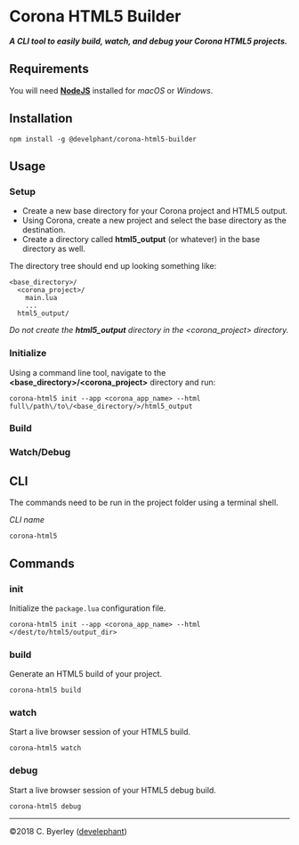 # Corona HTML5 Builder

___A CLI tool to easily build, watch, and debug your Corona HTML5 projects.___

## Requirements

You will need __[NodeJS](https://nodejs.org/en/download/)__ installed for _macOS_ or _Windows_.

## Installation

```
npm install -g @develphant/corona-html5-builder
```

## Usage

### Setup

 - Create a new base directory for your Corona project and HTML5 output.
 - Using Corona, create a new project and select the base directory as the destination.
 - Create a directory called __html5_output__ (or whatever) in the base directory as well.

The directory tree should end up looking something like:

```
<base_directory>/
  <corona_project>/
    main.lua
    ...
  html5_output/
```

_Do not create the __html5_output__ directory in the <corona_project> directory._

### Initialize

Using a command line tool, navigate to the __<base_directory>/<corona_project>__ directory and run:

```
corona-html5 init --app <corona_app_name> --html full\/path\/to\/<base_directory/>/html5_output
```

### Build

### Watch/Debug

## CLI

The commands need to be run in the project folder using a terminal shell.

_CLI name_

```
corona-html5
```

## Commands

### init

Initialize the `package.lua` configuration file.

```
corona-html5 init --app <corona_app_name> --html </dest/to/html5/output_dir>
```

### build

Generate an HTML5 build of your project.

```
corona-html5 build
```

### watch

Start a live browser session of your HTML5 build.

```
corona-html5 watch
```

### debug

Start a live browser session of your HTML5 debug build.

```
corona-html5 debug
```
___

&copy;2018 C. Byerley ([develephant](https://develephant.com))